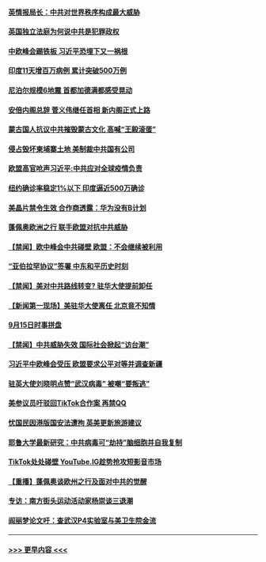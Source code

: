 #### [英情报局长：中共对世界秩序构成最大威胁](../pages/prog202/a102941789.md?t=09161502) 
#### [英国独立法庭为何说中共是犯罪政权](../pages/prog202/a102941809.md?t=09161502) 
#### [中欧峰会踢铁板 习近平恐埋下又一祸根](../pages/prog202/a102941768.md?t=09161502) 
#### [印度11天增百万病例 累计突破500万例](../pages/prog202/a102941762.md?t=09161502) 
#### [尼泊尔规模6地震 首都加德满都感受晃动](../pages/prog202/a102941755.md?t=09161502) 
#### [安倍内阁总辞 菅义伟继任首相 新内阁正式上路](../pages/prog202/a102941703.md?t=09161502) 
#### [蒙古国人抗议中共摧毁蒙古文化 高喊“王毅滚蛋”](../pages/prog202/a102941717.md?t=09161502) 
#### [侵占毁坏柬埔寨土地 美制裁中共国有公司](../pages/prog202/a102941592.md?t=09161502) 
#### [欧盟高官呛声习近平:中共应对全球疫情负责](../pages/prog202/a102941522.md?t=09161502) 
#### [纽约确诊率稳定1%以下 印度逼近500万确诊](../pages/prog202/a102941396.md?t=09161502) 
#### [美晶片禁令生效 合作商透露：华为没有B计划](../pages/prog202/a102941361.md?t=09161502) 
#### [蓬佩奥欧洲之行 联手欧盟对抗中共威胁](../pages/prog202/a102941555.md?t=09161502) 
#### [【禁闻】欧中峰会中共碰壁 欧盟：不会继续被利用](../pages/prog202/a102941560.md?t=09161502) 
#### [“亚伯拉罕协议”签署 中东和平历史时刻](../pages/prog202/a102941549.md?t=09161502) 
#### [【禁闻】美对中共路线转变? 驻华大使提前卸任](../pages/prog202/a102941538.md?t=09161502) 
#### [【新闻第一现场】美驻华大使离任 北京竟不知情](../pages/prog202/a102941519.md?t=09161502) 
#### [9月15日时事拼盘](../pages/prog202/a102941508.md?t=09161502) 
#### [【禁闻】中共威胁失效 国际社会掀起“访台潮”](../pages/prog202/a102941503.md?t=09161502) 
#### [习近平中欧峰会受压 欧盟要求公平对等并调查新疆](../pages/prog202/a102941455.md?t=09161502) 
#### [驻英大使刘晓明点赞“武汉病毒” 被嘲“要叛逃”](../pages/prog202/a102941433.md?t=09161502) 
#### [美参议员吁驳回TikTok合作案 再禁QQ](../pages/prog202/a102941413.md?t=09161502) 
#### [忧国民因港版国安法遭拘 英美更新旅游建议](../pages/prog202/a102941403.md?t=09161502) 
#### [耶鲁大学最新研究：中共病毒可“劫持”脑细胞并自我复制](../pages/prog202/a102941335.md?t=09161502) 
#### [TikTok处处碰壁 YouTube.IG趁势抢攻短影音市场](../pages/prog202/a102941357.md?t=09161502) 
#### [【重播】蓬佩奥谈欧州之行及面对中共的觉醒](../pages/prog202/a102941296.md?t=09161502) 
#### [专访：南方街头运动活动家杨崇谈三退潮](../pages/prog202/a102941231.md?t=09161502) 
#### [阎丽梦论文吁：查武汉P4实验室与美卫生院金流](../pages/prog202/a102941204.md?t=09161502) 

----
#### [ >>> 更早内容 <<< ](../indexes/prog202-earlier.md)
